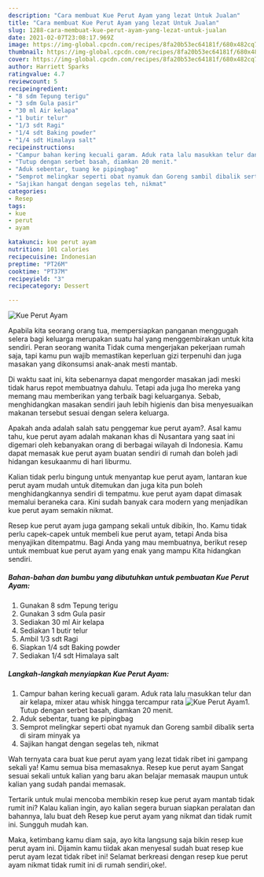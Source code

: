 ```yaml
---
description: "Cara membuat Kue Perut Ayam yang lezat Untuk Jualan"
title: "Cara membuat Kue Perut Ayam yang lezat Untuk Jualan"
slug: 1288-cara-membuat-kue-perut-ayam-yang-lezat-untuk-jualan
date: 2021-02-07T23:08:17.969Z
image: https://img-global.cpcdn.com/recipes/8fa20b53ec64181f/680x482cq70/kue-perut-ayam-foto-resep-utama.jpg
thumbnail: https://img-global.cpcdn.com/recipes/8fa20b53ec64181f/680x482cq70/kue-perut-ayam-foto-resep-utama.jpg
cover: https://img-global.cpcdn.com/recipes/8fa20b53ec64181f/680x482cq70/kue-perut-ayam-foto-resep-utama.jpg
author: Harriett Sparks
ratingvalue: 4.7
reviewcount: 5
recipeingredient:
- "8 sdm Tepung terigu"
- "3 sdm Gula pasir"
- "30 ml Air kelapa"
- "1 butir telur"
- "1/3 sdt Ragi"
- "1/4 sdt Baking powder"
- "1/4 sdt Himalaya salt"
recipeinstructions:
- "Campur bahan kering kecuali garam. Aduk rata lalu masukkan telur dan air kelapa, mixer atau whisk hingga tercampur rata"
- "Tutup dengan serbet basah, diamkan 20 menit."
- "Aduk sebentar, tuang ke pipingbag"
- "Semprot melingkar seperti obat nyamuk dan Goreng sambil dibalik serta di siram minyak ya"
- "Sajikan hangat dengan segelas teh, nikmat"
categories:
- Resep
tags:
- kue
- perut
- ayam

katakunci: kue perut ayam 
nutrition: 101 calories
recipecuisine: Indonesian
preptime: "PT26M"
cooktime: "PT37M"
recipeyield: "3"
recipecategory: Dessert

---
```



![Kue Perut Ayam](https://img-global.cpcdn.com/recipes/8fa20b53ec64181f/680x482cq70/kue-perut-ayam-foto-resep-utama.jpg)

Apabila kita seorang orang tua, mempersiapkan panganan menggugah selera bagi keluarga merupakan suatu hal yang menggembirakan untuk kita sendiri. Peran seorang  wanita Tidak cuma mengerjakan pekerjaan rumah saja, tapi kamu pun wajib memastikan keperluan gizi terpenuhi dan juga masakan yang dikonsumsi anak-anak mesti mantab.

Di waktu  saat ini, kita sebenarnya dapat mengorder masakan jadi meski tidak harus repot membuatnya dahulu. Tetapi ada juga lho mereka yang memang mau memberikan yang terbaik bagi keluarganya. Sebab, menghidangkan masakan sendiri jauh lebih higienis dan bisa menyesuaikan makanan tersebut sesuai dengan selera keluarga. 



Apakah anda adalah salah satu penggemar kue perut ayam?. Asal kamu tahu, kue perut ayam adalah makanan khas di Nusantara yang saat ini digemari oleh kebanyakan orang di berbagai wilayah di Indonesia. Kamu dapat memasak kue perut ayam buatan sendiri di rumah dan boleh jadi hidangan kesukaanmu di hari liburmu.

Kalian tidak perlu bingung untuk menyantap kue perut ayam, lantaran kue perut ayam mudah untuk ditemukan dan juga kita pun boleh menghidangkannya sendiri di tempatmu. kue perut ayam dapat dimasak memalui beraneka cara. Kini sudah banyak cara modern yang menjadikan kue perut ayam semakin nikmat.

Resep kue perut ayam juga gampang sekali untuk dibikin, lho. Kamu tidak perlu capek-capek untuk membeli kue perut ayam, tetapi Anda bisa menyajikan ditempatmu. Bagi Anda yang mau membuatnya, berikut resep untuk membuat kue perut ayam yang enak yang mampu Kita hidangkan sendiri.

<!--inarticleads1-->

##### Bahan-bahan dan bumbu yang dibutuhkan untuk pembuatan Kue Perut Ayam:

1. Gunakan 8 sdm Tepung terigu
1. Gunakan 3 sdm Gula pasir
1. Sediakan 30 ml Air kelapa
1. Sediakan 1 butir telur
1. Ambil 1/3 sdt Ragi
1. Siapkan 1/4 sdt Baking powder
1. Sediakan 1/4 sdt Himalaya salt




<!--inarticleads2-->

##### Langkah-langkah menyiapkan Kue Perut Ayam:

1. Campur bahan kering kecuali garam. Aduk rata lalu masukkan telur dan air kelapa, mixer atau whisk hingga tercampur rata
<img src="https://img-global.cpcdn.com/steps/9c2fcc2e2c87c1a8/160x128cq70/kue-perut-ayam-langkah-memasak-1-foto.jpg" alt="Kue Perut Ayam">1. Tutup dengan serbet basah, diamkan 20 menit.
1. Aduk sebentar, tuang ke pipingbag
1. Semprot melingkar seperti obat nyamuk dan Goreng sambil dibalik serta di siram minyak ya
1. Sajikan hangat dengan segelas teh, nikmat




Wah ternyata cara buat kue perut ayam yang lezat tidak ribet ini gampang sekali ya! Kamu semua bisa memasaknya. Resep kue perut ayam Sangat sesuai sekali untuk kalian yang baru akan belajar memasak maupun untuk kalian yang sudah pandai memasak.

Tertarik untuk mulai mencoba membikin resep kue perut ayam mantab tidak rumit ini? Kalau kalian ingin, ayo kalian segera buruan siapkan peralatan dan bahannya, lalu buat deh Resep kue perut ayam yang nikmat dan tidak rumit ini. Sungguh mudah kan. 

Maka, ketimbang kamu diam saja, ayo kita langsung saja bikin resep kue perut ayam ini. Dijamin kamu tiidak akan menyesal sudah buat resep kue perut ayam lezat tidak ribet ini! Selamat berkreasi dengan resep kue perut ayam nikmat tidak rumit ini di rumah sendiri,oke!.

